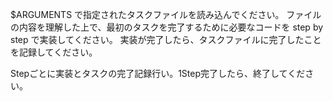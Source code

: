 $ARGUMENTS で指定されたタスクファイルを読み込んでください。
ファイルの内容を理解した上で、最初のタスクを完了するために必要なコードを step by step で実装してください。
実装が完了したら、タスクファイルに完了したことを記録してください。

Stepごとに実装とタスクの完了記録行い。1Step完了したら、終了してください。